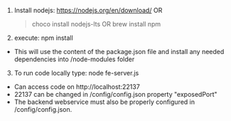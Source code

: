 1. Install nodejs: https://nodejs.org/en/download/
   OR
   > choco install nodejs-lts
   OR
   > brew install npm

2. execute: npm install
 - This will use the content of the package.json file and install any needed dependencies into /node-modules folder

3. To run code locally type: node fe-server.js
 - Can access code on http://localhost:22137
 - 22137 can be changed in /config/config.json property "exposedPort"
 - The backend webservice must also be properly configured in /config/config.json.